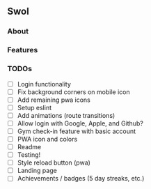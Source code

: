## Swol

### About

### Features

### TODOs

- [ ] Login functionality 
- [ ] Fix background corners on mobile icon
- [ ] Add remaining pwa icons
- [ ] Setup eslint
- [ ] Add animations (route transitions)
- [ ] Allow login with Google, Apple, and Github?
- [ ] Gym check-in feature with basic account
- [ ] PWA icon and colors
- [ ] Readme
- [ ] Testing!
- [ ] Style reload button (pwa)
- [ ] Landing page
- [ ] Achievements / badges (5 day streaks, etc.)
